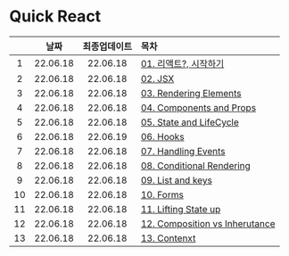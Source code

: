 # Quick React
||날짜|최종업데이트|목차|
|:-:|:--:|:-:|:-|
|1|22.06.18|22.06.18|[01. 리액트?, 시작하기](./section_01.md)
|2|22.06.18|22.06.18|[02. JSX](./section_02.md)
|3|22.06.18|22.06.18|[03. Rendering Elements]()
|4|22.06.18|22.06.18|[04. Components and Props]()
|5|22.06.18|22.06.18|[05. State and LifeCycle](./section_05.md)
|6|22.06.18|22.06.19|[06. Hooks](./section_06.md)
|7|22.06.18|22.06.18|[07. Handling Events]()
|8|22.06.18|22.06.18|[08. Conditional Rendering]()
|9|22.06.18|22.06.18|[09. List and keys]()
|10|22.06.18|22.06.18|[10. Forms]()
|11|22.06.18|22.06.18|[11. Lifting State up]()
|12|22.06.18|22.06.18|[12. Composition vs Inherutance]()
|13|22.06.18|22.06.18|[13. Contenxt]()
